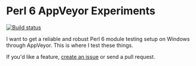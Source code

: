 # Perl 6 AppVeyor Experiments

[![Build status](https://ci.appveyor.com/api/projects/status/ao5eql3avv39g5ui?svg=true)](https://ci.appveyor.com/project/briandfoy/perl6-appveyor-test)

I want to get a reliable and robust Perl 6 module testing setup on
Windows through AppVeyor. This is where I test these things.

If you'd like a feature, [create an issue](https://github.com/briandfoy/perl6_appveyor_test/issues)
or send a pull request.
